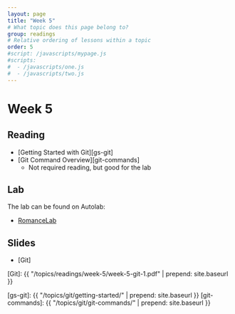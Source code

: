 ```yaml
---
layout: page
title: "Week 5"
# What topic does this page belong to?
group: readings
# Relative ordering of lessons within a topic
order: 5
#script: /javascripts/mypage.js
#scripts:
#  - /javascripts/one.js
#  - /javascripts/two.js
---
```


# Week 5

## Reading

- [Getting Started with Git][gs-git]
- [Git Command Overview][git-commands]
  - Not required reading, but good for the lab

## Lab

The lab can be found on Autolab:

- [RomanceLab](https://autolab.andrew.cmu.edu/courses/07131-f20/assessments/romancelab)

## Slides

- [Git]

[Git]: {{ "/topics/readings/week-5/week-5-git-1.pdf" | prepend: site.baseurl }}

[gs-git]: {{ "/topics/git/getting-started/" | prepend: site.baseurl }}
[git-commands]: {{ "/topics/git/git-commands/"    | prepend: site.baseurl }}

